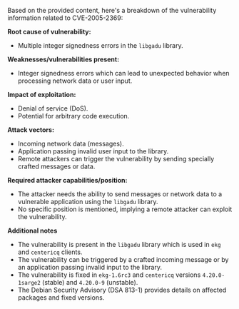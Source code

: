 Based on the provided content, here's a breakdown of the vulnerability information related to CVE-2005-2369:

**Root cause of vulnerability:**

*   Multiple integer signedness errors in the `libgadu` library.

**Weaknesses/vulnerabilities present:**
*   Integer signedness errors which can lead to unexpected behavior when processing network data or user input.

**Impact of exploitation:**

*   Denial of service (DoS).
*   Potential for arbitrary code execution.

**Attack vectors:**

*   Incoming network data (messages).
*   Application passing invalid user input to the library.
*   Remote attackers can trigger the vulnerability by sending specially crafted messages or data.

**Required attacker capabilities/position:**

*   The attacker needs the ability to send messages or network data to a vulnerable application using the `libgadu` library.
*   No specific position is mentioned, implying a remote attacker can exploit the vulnerability.

**Additional notes**

*   The vulnerability is present in the `libgadu` library which is used in `ekg` and `centericq` clients.
*   The vulnerability can be triggered by a crafted incoming message or by an application passing invalid input to the library.
*   The vulnerability is fixed in `ekg-1.6rc3` and `centericq` versions `4.20.0-1sarge2` (stable) and `4.20.0-9` (unstable).
*   The Debian Security Advisory (DSA 813-1) provides details on affected packages and fixed versions.